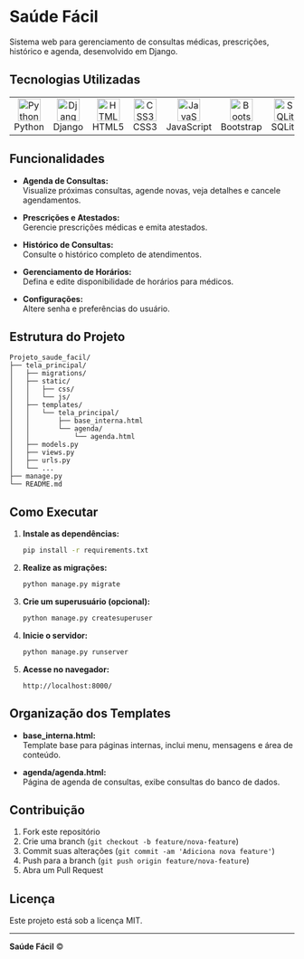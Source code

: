 # Saúde Fácil

Sistema web para gerenciamento de consultas médicas, prescrições, histórico e agenda, desenvolvido em Django.

## Tecnologias Utilizadas

<table>
  <tr>
    <td align="center">
      <img src="https://cdn.jsdelivr.net/gh/devicons/devicon/icons/python/python-original.svg" width="40" alt="Python"/><br>Python
    </td>
    <td align="center">
      <img src="https://cdn.jsdelivr.net/gh/devicons/devicon/icons/django/django-plain.svg" width="40" alt="Django"/><br>Django
    </td>
    <td align="center">
      <img src="https://cdn.jsdelivr.net/gh/devicons/devicon/icons/html5/html5-original.svg" width="40" alt="HTML5"/><br>HTML5
    </td>
    <td align="center">
      <img src="https://cdn.jsdelivr.net/gh/devicons/devicon/icons/css3/css3-original.svg" width="40" alt="CSS3"/><br>CSS3
    </td>
    <td align="center">
      <img src="https://cdn.jsdelivr.net/gh/devicons/devicon/icons/javascript/javascript-original.svg" width="40" alt="JavaScript"/><br>JavaScript
    </td>
    <td align="center">
      <img src="https://cdn.jsdelivr.net/gh/devicons/devicon/icons/bootstrap/bootstrap-original.svg" width="40" alt="Bootstrap"/><br>Bootstrap
    </td>
    <td align="center">
      <img src="https://cdn.jsdelivr.net/gh/devicons/devicon/icons/sqlite/sqlite-original.svg" width="40" alt="SQLite"/><br>SQLite
    </td>
    <td align="center">
      <img src="https://cdn.jsdelivr.net/gh/devicons/devicon/icons/linux/linux-original.svg" width="40" alt="Linux"/><br>Linux
    </td>
  </tr>
</table>

## Funcionalidades

- **Agenda de Consultas:**  
  Visualize próximas consultas, agende novas, veja detalhes e cancele agendamentos.

- **Prescrições e Atestados:**  
  Gerencie prescrições médicas e emita atestados.

- **Histórico de Consultas:**  
  Consulte o histórico completo de atendimentos.

- **Gerenciamento de Horários:**  
  Defina e edite disponibilidade de horários para médicos.

- **Configurações:**  
  Altere senha e preferências do usuário.

## Estrutura do Projeto

```
Projeto_saude_facil/
├── tela_principal/
│   ├── migrations/
│   ├── static/
│   │   ├── css/
│   │   └── js/
│   ├── templates/
│   │   └── tela_principal/
│   │       ├── base_interna.html
│   │       └── agenda/
│   │           └── agenda.html
│   ├── models.py
│   ├── views.py
│   ├── urls.py
│   └── ...
├── manage.py
└── README.md
```

## Como Executar

1. **Instale as dependências:**
   ```bash
   pip install -r requirements.txt
   ```

2. **Realize as migrações:**
   ```bash
   python manage.py migrate
   ```

3. **Crie um superusuário (opcional):**
   ```bash
   python manage.py createsuperuser
   ```

4. **Inicie o servidor:**
   ```bash
   python manage.py runserver
   ```

5. **Acesse no navegador:**
   ```
   http://localhost:8000/
   ```

## Organização dos Templates

- **base_interna.html:**  
  Template base para páginas internas, inclui menu, mensagens e área de conteúdo.

- **agenda/agenda.html:**  
  Página de agenda de consultas, exibe consultas do banco de dados.

## Contribuição

1. Fork este repositório
2. Crie uma branch (`git checkout -b feature/nova-feature`)
3. Commit suas alterações (`git commit -am 'Adiciona nova feature'`)
4. Push para a branch (`git push origin feature/nova-feature`)
5. Abra um Pull Request

## Licença

Este projeto está sob a licença MIT.

---

**Saúde Fácil** &copy;
